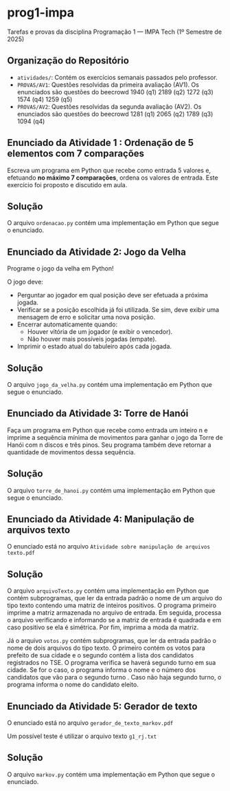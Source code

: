 # prog1-impa
Tarefas e provas da disciplina Programação 1 — IMPA Tech (1º Semestre de 2025)

## Organização do Repositório

- `atividades/`: Contém os exercícios semanais passados pelo professor.
- `PROVAS/AV1`: Questões resolvidas da primeira avaliação (AV1). Os enunciados são questões do beecrowd 
1940 (q1)
2189 (q2)
1272 (q3)
1574 (q4)
1259 (q5)
- `PROVAS/AV2`: Questões resolvidas da segunda avaliação (AV2). Os enunciados são questões do beecrowd 
1281 (q1)
2065 (q2)
1789 (q3)
1094 (q4)


## Enunciado da Atividade 1 : Ordenação de 5 elementos com 7 comparações

Escreva um programa em Python que recebe como entrada 5 valores e, efetuando **no máximo 7 comparações**, ordena os valores de entrada. Este exercício foi proposto e discutido em aula.

## Solução

O arquivo `ordenacao.py` contém uma implementação em Python que segue o enunciado.

##  Enunciado da Atividade 2: Jogo da Velha

Programe o jogo da velha em Python!

O jogo deve:
- Perguntar ao jogador em qual posição deve ser efetuada a próxima jogada.
- Verificar se a posição escolhida já foi utilizada. Se sim, deve exibir uma mensagem de erro e solicitar uma nova posição.
- Encerrar automaticamente quando:
  - Houver vitória de um jogador (e exibir o vencedor).
  - Não houver mais possíveis jogadas (empate).
- Imprimir o estado atual do tabuleiro após cada jogada.

## Solução

O arquivo `jogo_da_velha.py` contém uma implementação em Python que segue o enunciado.

##  Enunciado da Atividade 3: Torre de Hanói

Faça um programa em Python que recebe como entrada um inteiro n e imprime a sequência mínima de movimentos para ganhar o jogo da Torre de Hanói com n discos e três pinos.
Seu programa também deve retornar a quantidade de movimentos dessa sequência.

## Solução

O arquivo `torre_de_hanoi.py` contém uma implementação em Python que segue o enunciado.


##  Enunciado da Atividade 4:  Manipulação de arquivos texto

O enunciado está no arquivo `Atividade sobre manipulação de arquivos texto.pdf`

## Solução

O arquivo `arquivoTexto.py` contém uma implementação em Python que contém subprogramas, que ler da entrada padrão o nome de um arquivo do
tipo texto contendo uma matriz de inteiros positivos. O programa primeiro imprime a matriz armazenada no arquivo de entrada. Em
seguida, processa o arquivo verificando e informando se a matriz de entrada é quadrada e em caso
positivo se ela é simétrica. Por fim, imprima a moda da matriz.

Já o arquivo `votos.py` contém subprogramas, que ler da entrada padrão o nome de dois
arquivos do tipo texto. O primeiro contém os votos para prefeito de sua cidade e o segundo
contém a lista dos candidatos registrados no TSE.
O programa verifica se haverá segundo turno em sua cidade. Se for o caso, o programa
informa o nome e o número dos candidatos que vão para o segundo turno .
Caso não haja segundo turno, o programa informa o nome do candidato
eleito.

##  Enunciado da Atividade 5:  Gerador de texto

O enunciado está no arquivo `gerador_de_texto_markov.pdf`

Um possível teste é utilizar o arquivo texto `g1_rj.txt`

## Solução

O arquivo `markov.py` contém uma implementação em Python que segue o enunciado.
